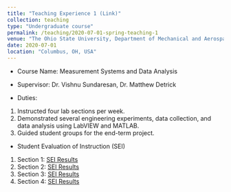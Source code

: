 ```yaml
---
title: "Teaching Experience 1 (Link)"
collection: teaching
type: "Undergraduate course"
permalink: /teaching/2020-07-01-spring-teaching-1
venue: "The Ohio State University, Department of Mechanical and Aerospace Engineering"
date: 2020-07-01
location: "Columbus, OH, USA"
---
```


* Course Name: Measurement Systems and Data Analysis

* Supervisor: Dr. Vishnu Sundaresan, Dr. Matthew Detrick

* Duties: 
 1. Instructed four lab sections per week.
 2. Demonstrated several engineering experiments, data collection, and data analysis using LabVIEW and MATLAB.
 3. Guided student groups for the end-term project.
 
 * Student Evaluation of Instruction (SEI)
  1. Section 1: [SEI Results](/files/SEI_1.pdf)
  2. Section 2: [SEI Results](/files/SEI_2.pdf)
  3. Section 3: [SEI Results](/files/SEI_3.pdf)
  4. Section 4: [SEI Results](/files/SEI_4.pdf)
